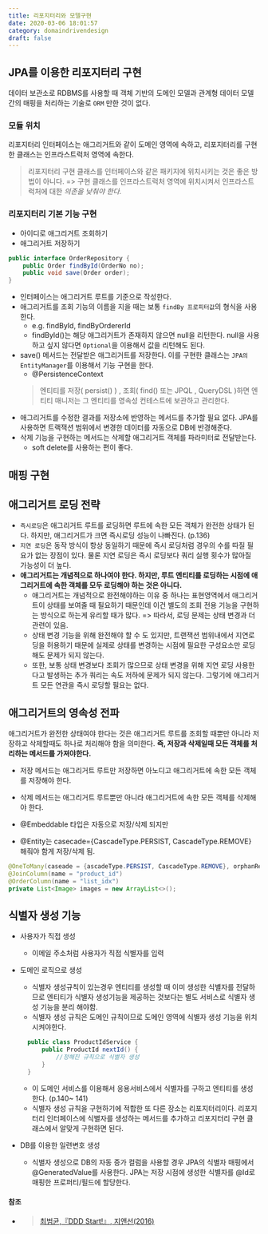 ```yaml
---
title: 리포지터리와 모델구현
date: 2020-03-06 18:01:57
category: domaindrivendesign
draft: false
---
```


## JPA를 이용한 리포지터리 구현
데이터 보관소로 RDBMS를 사용할 때 객체 기반의 도메인 모델과 관계형 데이터 모델 간의 매핑을 처리하는 기술로 `ORM` 만한 것이 없다.

### 모듈 위치
리포지터리 인터페이스는 애그리거트와 같이 도메인 영역에 속하고, 리포지터리를 구현한 클래스는 인프라스트럭처 영역에 속한다.
> 리포지터리 구현 클래스를 인터페이스와 같은 패키지에 위치시키는 것은 좋은 방법이 아니다. => 구현 클래스를 인프라스트럭처 영역에 위치시켜서 인프라스트럭처에 대한 *의존을 낮춰야 한다.*

### 리포지터리 기본 기능 구현
- 아이디로 애그리거트 조회하기
- 애그리거트 저장하기

```java
public interface OrderRepository {
    public Order findById(OrderNo no);
    public void save(Order order);
}
```
- 인터페이스는 애그리거트 루트를 기준으로 작성한다.
- 애그리거트를 조회 기능의 이름을 지을 때는 보통 `findBy 프로피터값`의 형식을 사용한다.
  - e.g. findById, findByOrdererId
  - findById()는 해당 애그리거트가 존재하지 않으면 null을 리턴한다. null을 사용하고 싶지 않다면 `Optional`을 이용해서 값을 리턴해도 된다.
- save() 메서드는 전달받은 애그리거트를 저장한다. 이를 구현한 클래스는 `JPA의 EntityManager`를 이용해서 기능 구현을 한다.
  - @PersistenceContext
  > 엔티티를 저장( persist() ) , 조회( find() 또는 JPQL , QueryDSL )하면 엔티티 매니저는 그 엔티티를 영속성 컨테스트에 보관하고 관리한다.
- 애그리거트를 수정한 결과를 저장소에 반영하는 메서드를 추가할 필요 없다. JPA를 사용하면 트랙잭션 범위에서 변경한 데이터를 자동으로 DB에 반경해준다.
- 삭제 기능을 구현하는 메서드는 삭제할 애그리거트 객체를 파라미터로 전달받는다.
  - soft delete를 사용하는 편이 좋다.

## 매핑 구현

## 애그리거트 로딩 전략
- `즉시로딩`은 애그리거트 루트를 로딩하면 루트에 속한 모든 객체가 완전한 상태가 된다. 하지만, 애그리거트가 크면 즉시로딩 성능이 나빠진다. (p.136)
- `지연 로딩`은 동작 방식이 항상 동일하기 때문에 즉시 로딩처럼 경우의 수를 따질 필요가 없는 장점이 있다. 물론 지연 로딩은 즉시 로딩보다 쿼리 실행 횟수가 많아질 가능성이 더 높다.
- **애그리거트는 개념적으로 하나여야 한다. 하지만, 루트 엔티티를 로딩하는 시점에 애그리거트에 속한 객체를 모두 로딩해야 하는 것은 아니다.**
  - 애그리거트는 개념적으로 완전해야하는 이유 중 하나는 표현영역에서 애그리거트이 상태를 보여줄 때 필요하기 때문인데 이건 별도의 조회 전용 기능을 구현하는 방식으로 하는게 유리할 때가 많다. => 따라서, 로딩 문제는 상태 변경과 더 관련이 있음.
  - 상태 변경 기능을 위해 완전해야 할 수 도 있지만, 트랜잭션 범위내에서 지연로딩을 허용하기 때문에 실제로 상태를 변경하는 시점에 필요한 구성요소만 로딩해도 문제가 되지 않는다.
  - 또한, 보통 상태 변경보다 조회가 많으므로 상태 변경을 위해 지연 로딩 사용한다고 발생하는 추가 쿼리는 속도 저하에 문제가 되지 않는다.
그렇기에 애그리거트 모든 연관을 즉시 로딩할 필요는 없다.


## 애그리거트의 영속성 전파
애그리거트가 완전한 상태여야 한다는 것은 애그리거트 루트를 조회할 때뿐만 아니라 저장하고 삭제할때도 하나로 처리해야 함을 의미한다. **즉, 저장과 삭제일때 모든 객체를 처리하는 메서드를 가져야한다.**
 - 저장 메서드는 애그리거트 루트만 저장하면 아노디고 애그리거트에 속한 모든 객체를 저장해야 한다.
 - 삭제 메서드는 애그리거트 루트뿐만 아니라 애그리거트에 속한 모든 객체를 삭제해야 한다.

- @Embeddable 타입은 자동으로 저장/삭제 되지만
- @Entity는 casecade={CascadeType.PERSIST, CascadeType.REMOVE} 해줘야 함게 저장/삭제 됨.

```java
@OneToMany(caseade = {ascadeType.PERSIST, CascadeType.REMOVE}, orphanRemoval = true)
@JoinColumn(name = "product_id")
@OrderColumn(name = "list_idx")
private List<Image> images = new ArrayList<>();
```

## 식별자 생성 기능
- 사용자가 직접 생성
  - 이메일 주소처럼 사용자가 직접 식별자를 입력
- 도메인 로직으로 생성
  - 식별자 생성규칙이 있는경우 엔티티를 생성할 때 이미 생성한 식별자를 전달하므로 엔티티가 식별자 생성기능을 제공하는 것보다는 별도 서비스로 식별자 생성 기능을 분리 해야함.
  - 식별자 생성 규칙은 도메인 규칙이므로 도메인 영역에 식별자 생성 기능을 위치시켜야한다.

  ```java
	public class ProductIdService {
		public ProductId nextId() {
			//정해진 규칙으로 식별자 생성
		}
	}
  ```
  - 이 도메인 서비스를 이용해서 응용서비스에서 식별자를 구하고 엔티티를 생성한다. (p.140~ 141)
  - 식별자 생성 규칙을 구현하기에 적합한 또 다른 장소는 리포지터리이다. 리포지터리 인터페이스에 식별자를 생성하는 메서드를 추가하고 리포지터리 구현 클래스에서 알맞게 구현하면 된다.
- DB를 이용한 일련변호 생성
  - 식별자 생성으로 DB의 자동 증가 컬럼을 사용할 경우 JPA의 식별자 매핑에서 @GeneratedValue를 사용한다. JPA는 저장 시점에 생성한 식별자를 @Id로 매핑한 프로퍼티/필드에 할당한다.

#### 참조
- > [최범균,『DDD Start!』, 지앤선(2016)](https://www.aladin.co.kr/shop/wproduct.aspx?ItemId=84000742)
